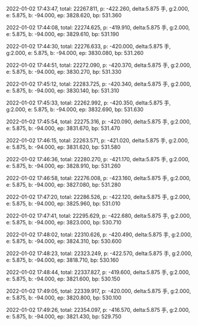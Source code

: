 2022-01-02 17:43:47, total: 22267.811, p: -422.260, delta:5.875 手, g:2.000, e: 5.875, b: -94.000, ep: 3828.620, bp: 531.360

2022-01-02 17:44:08, total: 22274.625, p: -419.910, delta:5.875 手, g:2.000, e: 5.875, b: -94.000, ep: 3829.610, bp: 531.190

2022-01-02 17:44:30, total: 22276.633, p: -420.000, delta:5.875 手, g:2.000, e: 5.875, b: -94.000, ep: 3830.080, bp: 531.260

2022-01-02 17:44:51, total: 22272.090, p: -420.370, delta:5.875 手, g:2.000, e: 5.875, b: -94.000, ep: 3830.270, bp: 531.330

2022-01-02 17:45:12, total: 22283.725, p: -420.340, delta:5.875 手, g:2.000, e: 5.875, b: -94.000, ep: 3830.140, bp: 531.310

2022-01-02 17:45:33, total: 22262.992, p: -420.350, delta:5.875 手, g:2.000, e: 5.875, b: -94.000, ep: 3832.690, bp: 531.630

2022-01-02 17:45:54, total: 22275.316, p: -420.090, delta:5.875 手, g:2.000, e: 5.875, b: -94.000, ep: 3831.670, bp: 531.470

2022-01-02 17:46:15, total: 22263.571, p: -421.020, delta:5.875 手, g:2.000, e: 5.875, b: -94.000, ep: 3831.620, bp: 531.580

2022-01-02 17:46:36, total: 22280.270, p: -421.170, delta:5.875 手, g:2.000, e: 5.875, b: -94.000, ep: 3828.910, bp: 531.260

2022-01-02 17:46:58, total: 22276.008, p: -423.160, delta:5.875 手, g:2.000, e: 5.875, b: -94.000, ep: 3827.080, bp: 531.280

2022-01-02 17:47:20, total: 22286.526, p: -422.120, delta:5.875 手, g:2.000, e: 5.875, b: -94.000, ep: 3825.960, bp: 531.010

2022-01-02 17:47:41, total: 22295.629, p: -422.680, delta:5.875 手, g:2.000, e: 5.875, b: -94.000, ep: 3823.000, bp: 530.710

2022-01-02 17:48:02, total: 22310.626, p: -420.490, delta:5.875 手, g:2.000, e: 5.875, b: -94.000, ep: 3824.310, bp: 530.600

2022-01-02 17:48:23, total: 22323.249, p: -422.570, delta:5.875 手, g:2.000, e: 5.875, b: -94.000, ep: 3818.710, bp: 530.160

2022-01-02 17:48:44, total: 22337.827, p: -419.600, delta:5.875 手, g:2.000, e: 5.875, b: -94.000, ep: 3821.600, bp: 530.150

2022-01-02 17:49:05, total: 22339.917, p: -420.000, delta:5.875 手, g:2.000, e: 5.875, b: -94.000, ep: 3820.800, bp: 530.100

2022-01-02 17:49:26, total: 22354.097, p: -416.570, delta:5.875 手, g:2.000, e: 5.875, b: -94.000, ep: 3821.430, bp: 529.750